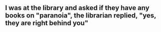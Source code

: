 ## I was at the library and asked if they have any books on "paranoia", the librarian replied, "yes, they are right behind you"